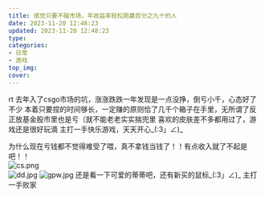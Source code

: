 ```yaml
---
title: 感觉只要不碰市场，年收益率轻松跑赢百分之九十的人
date: 2023-11-20 12:48:23
updated: 2023-11-20 12:48:23
type:
categories:
- 日常
- 游戏
top_img:
cover: 
---
```

rt
去年入了csgo市场的坑，涨涨跌跌一年发现是一点没挣，倒亏小千，心态好了不少
本着只要捏的时间够长，一定赚的原则恰了几千个箱子在手里，无所谓了反正放基金股市里也是亏（就不能老老实实揣兜里
喜欢的皮肤差不多都用过了，游戏还是很好玩滴
主打一手快乐游戏，天天开心_(:3」∠)_


为什么现在亏钱都不觉得难受了喂，真不拿钱当钱了！！有点收入就了不起是吧！！
<br/>
![cs.png](https://s2.loli.net/2023/11/20/4ZzQicj8hSXFPty.png)
<br/>
![dd.jpg](https://s2.loli.net/2023/11/20/HPjOqflXZBy8FM4.jpg)
![gpw.jpg](https://s2.loli.net/2023/11/20/zPi9YBn3g5U1Dj4.jpg)
还是看一下可爱的蒂蒂吧，还有新买的鼠标_(:3」∠)_
主打一手败家
<br/>
<br/>

